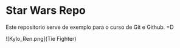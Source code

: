 # Star Wars Repo

Este repositorio serve de exemplo para o curso de Git e Github. =D

![Kylo_Ren.png](Tie Fighter)
